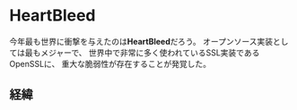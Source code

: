 # HeartBleed

今年最も世界に衝撃を与えたのは**HeartBleed**だろう。
オープンソース実装としては最もメジャーで、
世界中で非常に多く使われているSSL実装であるOpenSSLに、
重大な脆弱性が存在することが発覚した。

## 経緯
